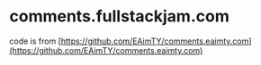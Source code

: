 # comments.fullstackjam.com

code is from [https://github.com/EAimTY/comments.eaimty.com](https://github.com/EAimTY/comments.eaimty.com)